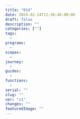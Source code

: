 ```yaml
---
title: "014"
date: 2024-02-24T11:30:46-08:00
draft: false
description: ""
categories: [""]
tags:
  -
programs:
  -
scopes:
  -
journey:
  -
guides:
  -
functions:
  -
serial: ""
slug: ""
ver: "v1"
changes: ""
featuredImage: ""
---
```





<!-- scraps
~ ~ ~ ~ ~ ~ ~ ~ ~ ~ ~ ~ ~ ~ ~ ~ ~ ~ ~ ~ ~ ~ ~ ~ ~ ~ ~ ~
~ • ~ • ~ • ~ • ~ • ~ • ~ • ~ • ~ • ~ • ~ • ~ • ~ • ~ •
~ ~ ~ ~ ~ ~ ~ ~ ~ ~ ~ ~ ~ ~ ~ ~ ~ ~ ~ ~ ~ ~ ~ ~ ~ ~ ~ ~


-->
